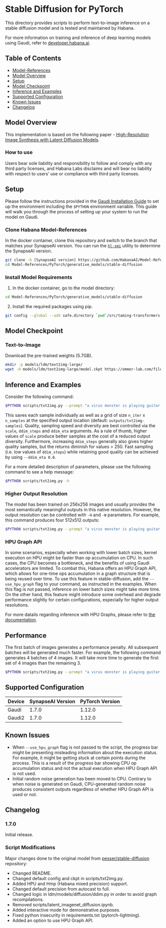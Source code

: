 # Stable Diffusion for PyTorch

This directory provides scripts to perform text-to-image inference on a stable diffusion model and is tested and maintained by Habana.

For more information on training and inference of deep learning models using Gaudi, refer to [developer.habana.ai](https://developer.habana.ai/resources/).

## Table of Contents

* [Model-References](../../../README.md)
* [Model Overview](#model-overview)
* [Setup](#setup)
* [Model Checkpoint](#model-checkpoint)
* [Inference and Examples](#inference-and-examples)
* [Supported Configuration](#supported-configuration)
* [Known Issues](#known-issues)
* [Changelog](#changelog)

## Model Overview
This implementation is based on the following paper - [High-Resolution Image Synthesis with Latent Diffusion Models](https://arxiv.org/abs/2112.10752).

### How to use
Users bear sole liability and responsibility to follow and comply with any third party licenses, and Habana Labs disclaims and will bear no liability with respect to users’ use or compliance with third party licenses.

## Setup
Please follow the instructions provided in the [Gaudi Installation Guide](https://docs.habana.ai/en/latest/Installation_Guide/index.html) to set up the environment including the `$PYTHON` environment variable.
This guide will walk you through the process of setting up your system to run the model on Gaudi.

### Clone Habana Model-References
In the docker container, clone this repository and switch to the branch that matches your SynapseAI version.
You can run the [`hl-smi`](https://docs.habana.ai/en/latest/System_Management_Tools_Guide/System_Management_Tools.html#hl-smi-utility-options) utility to determine the SynapseAI version.
```bash
git clone -b [SynapseAI version] https://github.com/HabanaAI/Model-References
cd Model-References/PyTorch/generative_models/stable-diffusion
```

### Install Model Requirements
1. In the docker container, go to the model directory:
```bash
cd Model-References/PyTorch/generative_models/stable-diffusion
```

2. Install the required packages using pip.
```bash
git config --global --add safe.directory `pwd`/src/taming-transformers && git config --global --add safe.directory `pwd`/src/clip && pip install -r requirements.txt
```

## Model Checkpoint
### Text-to-Image
Download the pre-trained weights (5.7GB).
```bash
mkdir -p models/ldm/text2img-large/
wget -O models/ldm/text2img-large/model.ckpt https://ommer-lab.com/files/latent-diffusion/nitro/txt2img-f8-large/model.ckpt
```

## Inference and Examples
Consider the following command:
```bash
$PYTHON scripts/txt2img.py --prompt "a virus monster is playing guitar, oil on canvas" --ddim_eta 0.0 --n_samples 16 --n_rows 4 --n_iter 1 --scale 5.0  --ddim_steps 50 --device 'hpu' --precision hmp --use_hpu_graph
```

This saves each sample individually as well as a grid of size `n_iter` x `n_samples` at the specified output location (default: `outputs/txt2img-samples`).
Quality, sampling speed and diversity are best controlled via the `scale`, `ddim_steps` and `ddim_eta` arguments.
As a rule of thumb, higher values of `scale` produce better samples at the cost of a reduced output diversity.
Furthermore, increasing `ddim_steps` generally also gives higher quality samples, but the returns diminish for values > 250.
Fast sampling (i.e. low values of `ddim_steps`) while retaining good quality can be achieved by using `--ddim_eta 0.0`.

For a more detailed description of parameters, please use the following command to see a help message:
```bash
$PYTHON scripts/txt2img.py -h
```

### Higher Output Resolution
The model has been trained on 256x256 images and usually provides the most semantically meaningful outputs in this native resolution.
However, the output resolution can be controlled with `-H` and `-W` parameters.
For example, this command produces four 512x512 outputs:
```bash
$PYTHON scripts/txt2img.py --prompt "a virus monster is playing guitar, oil on canvas" --ddim_eta 0.0 --n_samples 4 --n_iter 1 --scale 5.0  --ddim_steps 50 --device 'hpu' --precision hmp --H 512 --W 512 --use_hpu_graph
```

### HPU Graph API
In some scenarios, especially when working with lower batch sizes, kernel execution on HPU might be faster than op accumulation on CPU.
In such cases, the CPU becomes a bottleneck, and the benefits of using Gaudi accelerators are limited.
To combat this, Habana offers an HPU Graph API, which allows for one-time ops accumulation in a graph structure that is being reused over time.
To use this feature in stable-diffusion, add the `--use_hpu_graph` flag to your command, as instructed in the examples.
When this flag is not passed, inference on lower batch sizes might take more time.
On the other hand, this feature might introduce some overhead and degrade performance slightly for certain configurations, especially for higher output resolutions.

For more datails regarding inference with HPU Graphs, please refer to [the documentation](https://docs.habana.ai/en/latest/PyTorch/Inference_on_Gaudi/Gaudi_Inference.html#run-inference-using-hpu-graphs).

## Performance
The first batch of images generates a performance penalty.
All subsequent batches will be generated much faster.
For example, the following command generates 4 batches of 4 images.
It will take more time to generate the first set of 4 images than the remaining 3.
```bash
$PYTHON scripts/txt2img.py --prompt "a virus monster is playing guitar, oil on canvas" --ddim_eta 0.0 --n_samples 4 --n_iter 4 --scale 5.0  --ddim_steps 50 --device 'hpu' --precision hmp --use_hpu_graph
```

## Supported Configuration
| Device  | SynapseAI Version | PyTorch Version |
|---------|-------------------|-----------------|
| Gaudi   | 1.7.0             | 1.12.0          |
| Gaudi2  | 1.7.0             | 1.12.0          |

## Known Issues
* When `--use_hpu_graph` flag is not passed to the script, the progress bar might be presenting misleading information about the execution status.
For example, it might be getting stuck at certain points during the process.
This is a result of the progress bar showing CPU op accumulation status and not the actual execution when HPU Graph API is not used.
* Initial random noise generation has been moved to CPU.
Contrary to when noise is generated on Gaudi, CPU-generated random noise produces consistent outputs regardless of whether HPU Graph API is used or not.

## Changelog
### 1.7.0
Initial release.

### Script Modifications
Major changes done to the original model from [pesser/stable-diffusion](https://github.com/pesser/stable-diffusion/commit/a166aa7fbf578f41f855efeab2e14001d6732563) repository:
* Changed README.
* Changed default config and ckpt in scripts/txt2img.py.
* Added HPU and Hmp (Habana mixed precision) support.
* Changed default precision from autocast to full.
* Changed logic in ldm/models/diffusion/ddim.py in order to avoid graph recompilations.
* Removed scripts/latent_imagenet_diffusion.ipynb.
* Added interactive mode for demonstrative purposes.
* Fixed python insecurity in requirements.txt (pytorch-lightning).
* Added an option to use HPU Graph API.
